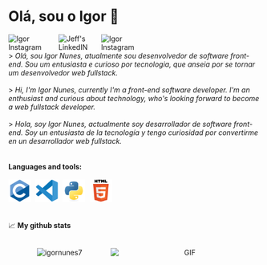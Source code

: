 # Olá, sou o Igor 👋 

<a href="https://www.instagram.com/nunesigor__/">
  <img align="left" alt="Igor Instagram" width="100px" src="https://img.shields.io/badge/Instagram-E4405F?style=for-the-badge&logo=instagram&logoColor=white" />
</a>
<a href="https://www.linkedin.com/in/igor-nunes-88b267234/">
  <img align="left" alt="Jeff's LinkedIN" width="85px" src="https://img.shields.io/badge/LinkedIn-0077B5?style=for-the-badge&logo=linkedin&logoColor=white" />
</a>
<a href="https://twitter.com/noigor_">
  <img align="left" alt="Igor Instagram" width="81px" src="https://img.shields.io/badge/Twitter-1DA1F2?style=for-the-badge&logo=twitter&logoColor=white" />
</a>
<br>
<br>
> <i>Olá, sou Igor Nunes, atualmente sou desenvolvedor de software front-end. Sou um entusiasta e curioso por tecnologia, que anseia por se tornar um desenvolvedor web fullstack.</i>
</br>
<br>
> <i>Hi, I'm Igor Nunes, currently I'm a front-end software developer. I'm an enthusiast and curious about technology, who's looking forward to become a web fullstack developer.</i>
</br>
<br>
> <i>Hola, soy Igor Nunes, actualmente soy desarrollador de software front-end. Soy un entusiasta de la tecnología y tengo curiosidad por convertirme en un desarrollador web fullstack.</i>
</br>

<br>
</br>
<b>Languages and tools:</b> 
<br></br>

<div style="flex-direction: row; align-itens: center; justify-content: center">
<img src="https://raw.githubusercontent.com/devicons/devicon/master/icons/c/c-original.svg" alt="c" height="45" style="padding-right: 5px"/>
<img src="https://raw.githubusercontent.com/devicons/devicon/master/icons/vscode/vscode-original.svg" alt="vscode" height="45" style="padding-right: 5px"/>
<img src="https://raw.githubusercontent.com/devicons/devicon/1119b9f84c0290e0f0b38982099a2bd027a48bf1/icons/python/python-original.svg" alt="python" height="45" style="padding-right: 5px"/>
<img src="https://raw.githubusercontent.com/devicons/devicon/1119b9f84c0290e0f0b38982099a2bd027a48bf1/icons/html5/html5-original-wordmark.svg" alt="html5" height="45" style="padding-right: 5px"/>
</div>
<br>
</br>
📈 <b>My github stats</b>
<br>
</br>

<p align="center"> <img src="https://github-readme-stats.vercel.app/api?username=igornunes7&show_icons=true&theme=gotham" alt="igornunes7" />
  
<img align="right" alt="GIF" src="https://github.com/abhisheknaiidu/abhisheknaiidu/blob/master/code.gif?raw=true" width="300" height="220" />
